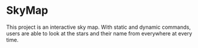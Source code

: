 SkyMap
======
This project is an interactive sky map. With static and dynamic commands, users are able to look at the stars and their name from everywhere at every time.
